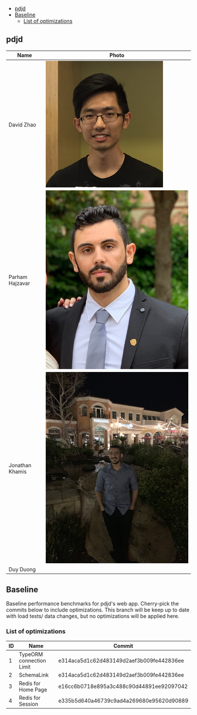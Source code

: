- [pdjd](#pdjd)
- [Baseline](#baseline)
  - [List of optimizations](#list-of-optimizations)

## pdjd

| Name            | Photo                              |
| --------------- | ---------------------------------- |
| David Zhao      | <img src="profiles/davidzhao.jpg"> |
| Parham Hajzavar | <img src="profiles/parham.jpg">    |
| Jonathan Khamis | <img src="profiles/jonathan.jpg">  |
| Duy Duong       |                                    |


## Baseline

Baseline performance benchmarks for pdjd's web app. Cherry-pick the commits below to include optimizations. This branch will be keep up to date with load tests/ data changes, but no optimizations will be applied here.

### List of optimizations

| ID  | Name                     | Commit                                   |
| --- | ------------------------ | ---------------------------------------- |
| 1   | TypeORM connection Limit | e314aca5d1c62d483149d2aef3b009fe442836ee |
| 2   | SchemaLink               | e314aca5d1c62d483149d2aef3b009fe442836ee |
| 3   | Redis for Home Page      | e16cc6b0718e895a3c488c90d44891ee92097042 |
| 4   | Redis for Session        | e335b5d640a46739c9ad4a269680e95620d90889 |
